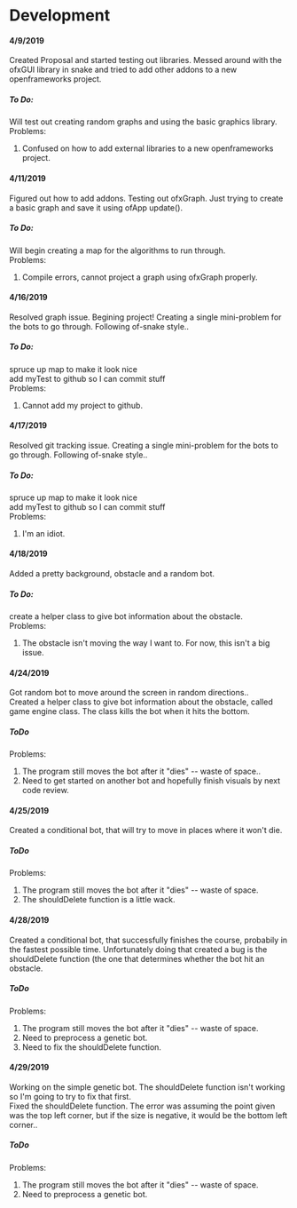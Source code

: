 # Development
#### 4/9/2019
Created Proposal and started testing out libraries. Messed around with the ofxGUI library in snake and tried to add other addons to a new openframeworks project.<br/>
##### To Do:<br/>
Will test out creating random graphs and using the basic graphics library.<br/>
Problems:
1. Confused on how to add external libraries to a new openframeworks project.<br/>
#### 4/11/2019
Figured out how to add addons. Testing out ofxGraph. Just trying to create a basic graph and save it using ofApp update().<br/>
##### To Do:<br/>
Will begin creating a map for the algorithms to run through.<br/>
Problems:
1. Compile errors, cannot project a graph using ofxGraph properly.<br/>
#### 4/16/2019
Resolved graph issue. Begining project! Creating a single mini-problem for the bots to go through. Following of-snake style..<br/>
##### To Do:<br/>
spruce up map to make it look nice<br/>
add myTest to github so I can commit stuff<br/>
Problems:
1. Cannot add my project to github.<br/>
#### 4/17/2019
Resolved git tracking issue. Creating a single mini-problem for the bots to go through. Following of-snake style..<br/>
##### To Do:<br/>
spruce up map to make it look nice<br/>
add myTest to github so I can commit stuff<br/>
Problems:
1. I'm an idiot.<br/>
#### 4/18/2019
Added a pretty background, obstacle and a random bot.<br/>
##### To Do:<br/>
create a helper class to give bot information about the obstacle.<br/>
Problems:
1. The obstacle isn't moving the way I want to. For now, this isn't a big issue.<br/>
#### 4/24/2019
Got random bot to move around the screen in random directions..<br/>
Created a helper class to give bot information about the obstacle, called game engine class. The class kills the bot when it hits the bottom.<br/>
##### ToDo <br/>
Problems:
1. The program still moves the bot after it "dies" -- waste of space..<br/>
2. Need to get started on another bot and hopefully finish visuals by next code review.
#### 4/25/2019
Created a conditional bot, that will try to move in places where it won't die.<br/>
##### ToDo <br/>
Problems:
1. The program still moves the bot after it "dies" -- waste of space.<br/>
2. The shouldDelete function is a little wack.
#### 4/28/2019
Created a conditional bot, that successfully finishes the course, probabily in the fastest possible time. Unfortunately doing that created a bug is the shouldDelete function (the one that determines whether the bot hit an obstacle.<br/>
##### ToDo <br/>
Problems:
1. The program still moves the bot after it "dies" -- waste of space.<br/>
2. Need to preprocess a genetic bot.<br/>
3. Need to fix the shouldDelete function.
#### 4/29/2019
Working on the simple genetic bot. The shouldDelete function isn't working so I'm going to try to fix that first.<br/>
Fixed the shouldDelete function. The error was assuming the point given was the top left corner, but if the size is negative, it would be the bottom left corner..<br/>
##### ToDo <br/>
Problems:
1. The program still moves the bot after it "dies" -- waste of space.<br/>
2. Need to preprocess a genetic bot.<br/>
